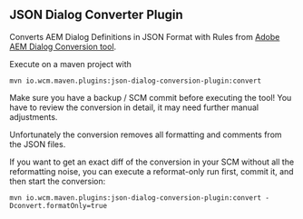 JSON Dialog Converter Plugin
----------------------------

Converts AEM Dialog Definitions in JSON Format with Rules from [Adobe AEM Dialog Conversion tool](https://github.com/Adobe-Marketing-Cloud/aem-dialog-conversion).


Execute on a maven project with

```
mvn io.wcm.maven.plugins:json-dialog-conversion-plugin:convert
```

Make sure you have a backup / SCM commit before executing the tool! You have to review the conversion in detail, it may need further manual adjustments.

Unfortunately the conversion removes all formatting and comments from the JSON files.

If you want to get an exact diff of the conversion in your SCM without all the reformatting noise, you can execute a reformat-only run first, commit it, and then start the conversion:

```
mvn io.wcm.maven.plugins:json-dialog-conversion-plugin:convert -Dconvert.formatOnly=true
```
